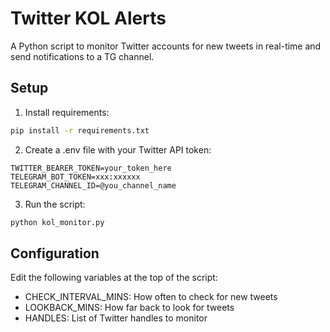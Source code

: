 # Twitter KOL Alerts

A Python script to monitor Twitter accounts for new tweets in real-time and send notifications to a TG channel.

## Setup

1. Install requirements:
```bash
pip install -r requirements.txt
```

2. Create a .env file with your Twitter API token:
```
TWITTER_BEARER_TOKEN=your_token_here
TELEGRAM_BOT_TOKEN=xxx:xxxxxx
TELEGRAM_CHANNEL_ID=@you_channel_name
```

3. Run the script:
```bash
python kol_monitor.py
```

## Configuration

Edit the following variables at the top of the script:
- CHECK_INTERVAL_MINS: How often to check for new tweets
- LOOKBACK_MINS: How far back to look for tweets
- HANDLES: List of Twitter handles to monitor
